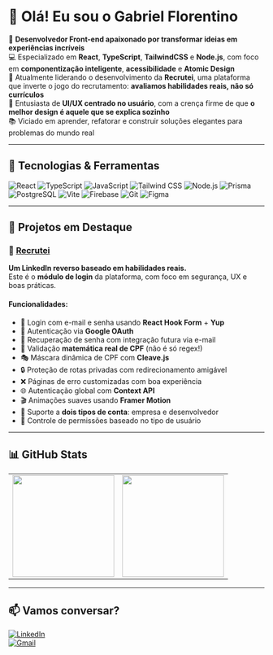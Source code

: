 # 👋 Olá! Eu sou o Gabriel Florentino

🎯 **Desenvolvedor Front-end apaixonado por transformar ideias em experiências incríveis**  
💻 Especializado em **React**, **TypeScript**, **TailwindCSS** e **Node.js**, com foco em **componentização inteligente**, **acessibilidade** e **Atomic Design**  
🚀 Atualmente liderando o desenvolvimento da **Recrutei**, uma plataforma que inverte o jogo do recrutamento: **avaliamos habilidades reais, não só currículos**  
🎨 Entusiasta de **UI/UX centrado no usuário**, com a crença firme de que **o melhor design é aquele que se explica sozinho**  
📚 Viciado em aprender, refatorar e construir soluções elegantes para problemas do mundo real  

---

## 🧰 Tecnologias & Ferramentas

![React](https://img.shields.io/badge/-React-000?style=flat&logo=react)
![TypeScript](https://img.shields.io/badge/-TypeScript-000?style=flat&logo=typescript)
![JavaScript](https://img.shields.io/badge/-JavaScript-000?style=flat&logo=javascript)
![Tailwind CSS](https://img.shields.io/badge/-Tailwind%20CSS-000?style=flat&logo=tailwindcss)
![Node.js](https://img.shields.io/badge/-Node.js-000?style=flat&logo=nodedotjs)
![Prisma](https://img.shields.io/badge/-Prisma-000?style=flat&logo=prisma)
![PostgreSQL](https://img.shields.io/badge/-PostgreSQL-000?style=flat&logo=postgresql)
![Vite](https://img.shields.io/badge/-Vite-000?style=flat&logo=vite)
![Firebase](https://img.shields.io/badge/-Firebase-000?style=flat&logo=firebase)
![Git](https://img.shields.io/badge/-Git-000?style=flat&logo=git)
![Figma](https://img.shields.io/badge/-Figma-000?style=flat&logo=figma)

---

## 📂 Projetos em Destaque

### 🔹 [**Recrutei**](https://github.com/gabriel-florentino/recruteidev-login)
**Um LinkedIn reverso baseado em habilidades reais.**  
Este é o **módulo de login** da plataforma, com foco em segurança, UX e boas práticas.

#### Funcionalidades:
- 🔐 Login com e-mail e senha usando **React Hook Form** + **Yup**
- 🧠 Autenticação via **Google OAuth**
- 🔄 Recuperação de senha com integração futura via e-mail
- 📜 Validação **matemática real de CPF** (não é só regex!)
- 🎭 Máscara dinâmica de CPF com **Cleave.js**
- 🔒 Proteção de rotas privadas com redirecionamento amigável
- ❌ Páginas de erro customizadas com boa experiência
- 🌐 Autenticação global com **Context API**
- 🎬 Animações suaves usando **Framer Motion**
- 🧩 Suporte a **dois tipos de conta**: empresa e desenvolvedor
- 🔑 Controle de permissões baseado no tipo de usuário

---

## 📊 GitHub Stats

<table>
  <tr>
    <td>
      <img height="200" src="https://github-readme-stats.vercel.app/api?username=gabriel-florentino&show_icons=true&theme=dark" />
    </td>
    <td>
      <img height="200" src="https://github-readme-stats.vercel.app/api/top-langs?username=gabriel-florentino&layout=compact&theme=dark" />
    </td>
  </tr>
</table>

---

## 📫 Vamos conversar?

[![LinkedIn](https://img.shields.io/badge/-LinkedIn-%230077B5?style=for-the-badge&logo=linkedin&logoColor=white)](https://www.linkedin.com/in/gabriel-florentino/)  
[![Gmail](https://img.shields.io/badge/-Email-D14836?style=for-the-badge&logo=gmail&logoColor=white)](mailto:gabrielflorentino.contato@gmail.com)
